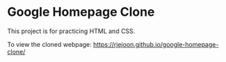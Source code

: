 # Google Homepage Clone 

This project is for practicing HTML and CSS.

To view the cloned webpage: https://rjejoon.github.io/google-homepage-clone/



